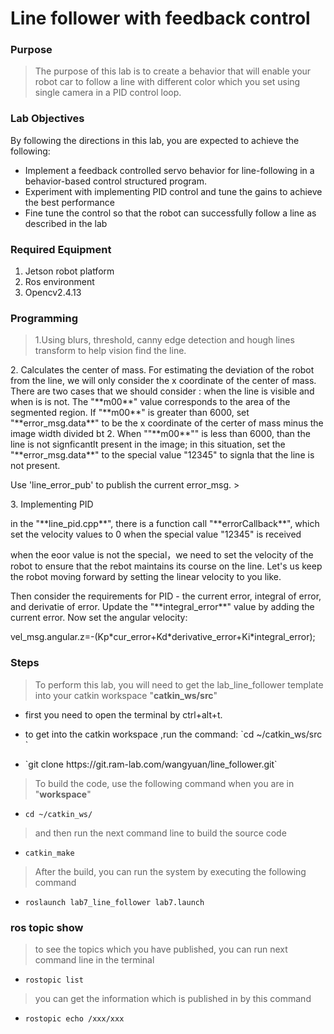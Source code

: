 # Line follower with feedback control
### Purpose
>The purpose of this lab is to create a behavior that will enable your
robot car to follow a line with different color which you set using single
camera in a PID control loop.

### Lab Objectives
By following the directions in this lab, you are expected to achieve
the following:

 - Implement a feedback controlled servo behavior for line-following
 in a behavior-based control structured program.
 - Experiment with implementing PID control and tune the gains to
achieve the best performance
 - Fine tune the control so that the robot can successfully follow a
line as described in the lab

### Required Equipment
1. Jetson robot platform
2. Ros environment
3. Opencv2.4.13

### Programming
>1.Using blurs, threshold, canny edge detection and hough lines
transform to help vision find the line.
<p>2. Calculates the center of mass. For estimating the deviation of
the robot from the line, we will only consider the x coordinate
of the center of mass. There are two cases that we should consider : when the line is visible and when is is not. The "**m00**" value corresponds to the area of the segmented region. If "**m00**" is greater than 6000, set "**error_msg.data**" to be the x coordinate of the certer of mass minus the image width divided bt 2. When ""**m00**"" is less than 6000, than the line is not signficantlt present in the image; in this situation, set the "**error_msg.data**" to the special value "12345" to signla that the line is not present.
<p>Use 'line_error_pub' to publish the current error_msg.
><p> 3. Implementing PID
 </p> in the "**line_pid.cpp**", there is a function call "**errorCallback**", which set the velocity values to 0 when the special value "12345" is received
<p> when the eoor value is not the special，we need to set the velocity of the robot to ensure that the rebot maintains its course on the line. Let's us keep the robot moving forward by setting the linear velocity to you like.
<p> Then consider the requirements for PID - the current error, integral of error, and derivatie of error. Update the "**integral_error**" value by adding the current error. Now set the angular velocity:
<p> vel_msg.angular.z=-(Kp*cur_error+Kd*derivative_error+Ki*integral_error);

### Steps
>To perform this lab, you will need to get the lab_line_follower template into your catkin workspace "**catkin_ws/src**"
- <p> first you need to open the terminal by ctrl+alt+t.
- <p> to get into the catkin workspace ,run the command:  
   `cd ~/catkin_ws/src `
- <p> `git clone https://git.ram-lab.com/wangyuan/line_follower.git`

>To build the code, use the following command when you are in "**workspace**"

- `cd ~/catkin_ws/`

>and then run the next command line to build the source code

- `catkin_make`

> After the build, you can run the system by executing the following command

- `roslaunch lab7_line_follower lab7.launch`

### ros topic show
> to see the topics which you have published, you can run next command line in the terminal
- `rostopic list`
> you can get the information which is published in by this command
- `rostopic echo /xxx/xxx`